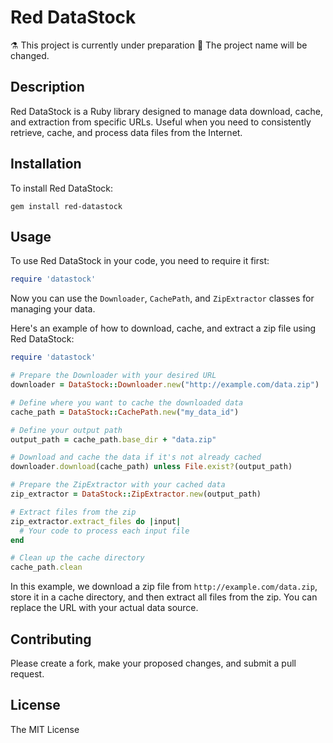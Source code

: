 # Red DataStock

:alembic: This project is currently under preparation :canned_food: The project name will be changed.

## Description

Red DataStock is a Ruby library designed to manage data download, cache, and extraction from specific URLs.
Useful when you need to consistently retrieve, cache, and process data files from the Internet.

## Installation

To install Red DataStock:

```
gem install red-datastock
```

## Usage

To use Red DataStock in your code, you need to require it first:

```rb
require 'datastock'
```

Now you can use the `Downloader`, `CachePath`, and `ZipExtractor` classes for managing your data.

Here's an example of how to download, cache, and extract a zip file using Red DataStock:

```rb
require 'datastock'

# Prepare the Downloader with your desired URL
downloader = DataStock::Downloader.new("http://example.com/data.zip")

# Define where you want to cache the downloaded data
cache_path = DataStock::CachePath.new("my_data_id")

# Define your output path
output_path = cache_path.base_dir + "data.zip"

# Download and cache the data if it's not already cached
downloader.download(cache_path) unless File.exist?(output_path)

# Prepare the ZipExtractor with your cached data
zip_extractor = DataStock::ZipExtractor.new(output_path)

# Extract files from the zip
zip_extractor.extract_files do |input|
  # Your code to process each input file
end

# Clean up the cache directory
cache_path.clean
```

In this example, we download a zip file from `http://example.com/data.zip`, store it in a cache directory, and then extract all files from the zip. You can replace the URL with your actual data source.

## Contributing

Please create a fork, make your proposed changes, and submit a pull request.

## License

The MIT License
